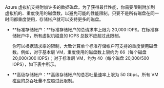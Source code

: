 Azure 虚拟机支持附加许多的数据磁盘。为了获得最佳性能，你需要限制附加到虚拟机的、重度使用的磁盘数，以避免可能的性能限制。只要不是所有磁盘在同一时间都重度使用，存储帐户就可以支持更多的磁盘。

- **标准存储帐户：**标准存储帐户的总请求率上限为 20,000 IOPS。在标准存储帐户中，所有虚拟机磁盘的 IOPS 总数不应超过此限制。

    你可以根据请求率的限制，大致计算单个标准存储帐户可支持的重度使用磁盘数。例如，对于基本层 VM，重度使用的磁盘数上限约为 66（每个磁盘 20,000/300 IOPS）；对于标准层 VM，约为 40（每个磁盘 20,000/500 IOPS），如下表中所示。
 
- **高级存储帐户：**高级存储帐户的总吞吐量速率上限为 50 Gbps。所有 VM 磁盘的总吞吐量不应超过此限制。

<!---HONumber=Mooncake_0104_2016-->